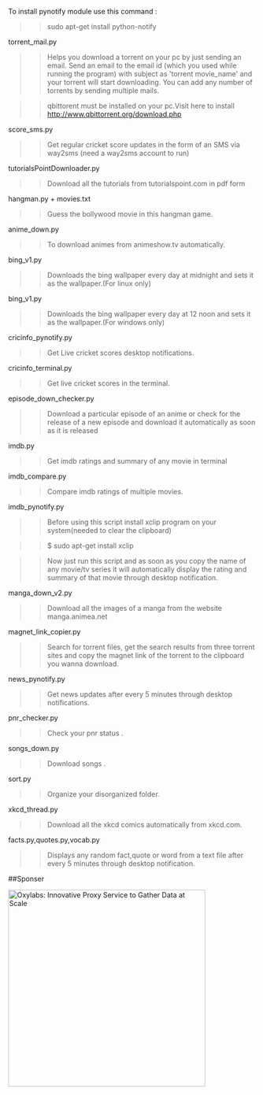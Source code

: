 To install pynotify module use this command :

>> sudo apt-get install python-notify

torrent_mail.py

>> Helps you download a torrent on your pc by just sending an email. Send an email to the email id (which you used while running the program) with subject as 'torrent movie_name' and your torrent will start downloading. You can add any number of torrents by sending multiple mails.

>> qbittorent must be installed on your pc.Visit here to install http://www.qbittorrent.org/download.php

score_sms.py

>> Get regular cricket score updates in the form of an SMS via way2sms (need a way2sms account to run)

tutorialsPointDownloader.py

>> Download all the tutorials from tutorialspoint.com in pdf form

hangman.py + movies.txt

>> Guess the bollywood movie in this hangman game.

anime_down.py

>> To download animes from animeshow.tv automatically.

bing_v1.py

>> Downloads the bing wallpaper every day at midnight and sets it as the wallpaper.(For linux only)

bing_v1.py

>> Downloads the bing wallpaper every day at 12 noon and sets it as the wallpaper.(For windows only)

cricinfo_pynotify.py

>> Get Live cricket scores desktop notifications.

cricinfo_terminal.py

>> Get live cricket scores in the terminal.

episode_down_checker.py

>> Download a particular episode of an anime or check for the release of a new episode and download it automatically as soon as it is released

imdb.py

>> Get imdb ratings and summary of any movie in terminal

imdb_compare.py

>> Compare imdb ratings of multiple movies.

imdb_pynotify.py

>>Before using this script install xclip program on your system(needed to clear the clipboard)

>>$ sudo apt-get install xclip

>>Now just run this script and as soon as you copy the name of any movie/tv series it will automatically display the rating and summary of that movie through desktop notification.

manga_down_v2.py

>> Download all the images of a manga from the website manga.animea.net

magnet_link_copier.py

>> Search for torrent files, get the search results from three torrent sites and copy the magnet link of the torrent to the clipboard you wanna download.

news_pynotify.py

>> Get news updates after every 5 minutes through desktop notifications.

pnr_checker.py

>> Check your pnr status .

songs_down.py

>> Download songs .

sort.py

>> Organize your disorganized folder.

xkcd_thread.py

>> Download all the xkcd comics automatically from xkcd.com.

facts.py,quotes.py,vocab.py

>> Displays any random fact,quote or word from a text file after every 5 minutes through desktop notification.

##Sponser

<a href="https://oxylabs.io?utm_source=egoist&utm_medium=cpc&utm_campaign=egoist_github_sponsor&adgroupid=20220222">
<img width="400" alt="Oxylabs: Innovative Proxy Service to Gather Data at Scale" src="https://user-images.githubusercontent.com/8784712/155142247-17264699-1bc8-4b52-8236-8b9ef7b365e2.png" />
</a>

